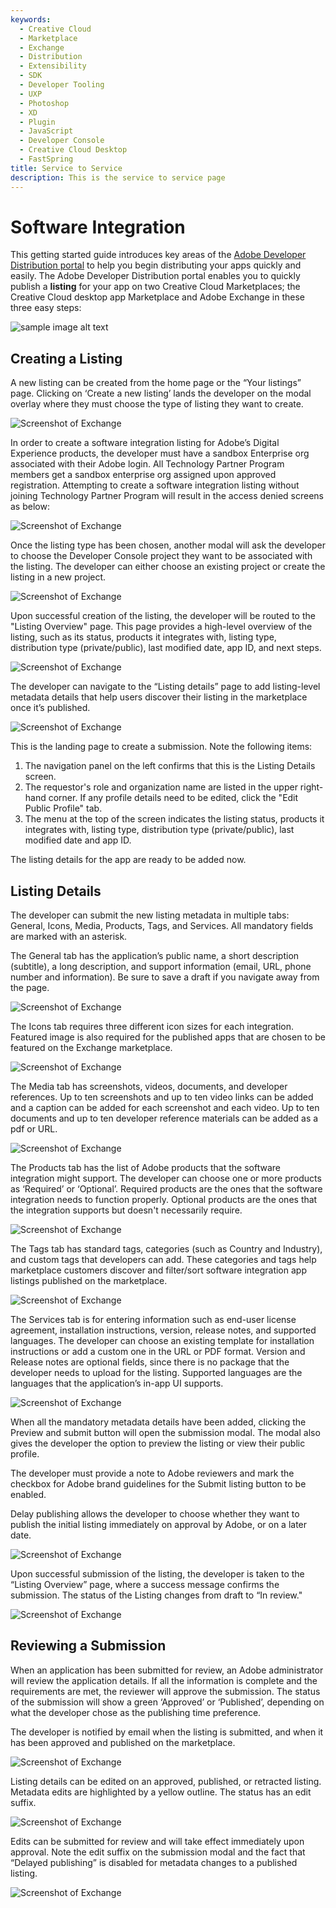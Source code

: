 ```yaml
---
keywords:
  - Creative Cloud
  - Marketplace
  - Exchange
  - Distribution
  - Extensibility
  - SDK
  - Developer Tooling
  - UXP
  - Photoshop
  - XD
  - Plugin
  - JavaScript
  - Developer Console
  - Creative Cloud Desktop
  - FastSpring
title: Service to Service
description: This is the service to service page
---
```


# Software Integration

This getting started guide introduces key areas of the [Adobe Developer Distribution portal](/distribute/home) to help you begin distributing your apps quickly and easily. The Adobe Developer Distribution portal enables you to quickly publish a **listing** for your app on two Creative Cloud Marketplaces; the Creative Cloud desktop app Marketplace and Adobe Exchange in these three easy steps:

![sample image alt text](../../images/Your_Listings_card_view.png)

## Creating a Listing

A new listing can be created from the home page or the “Your listings” page. Clicking on ‘Create a new listing’ lands the developer on the modal overlay where they must choose the type of listing they want to create.

![Screenshot of Exchange](../../images/DX-Submission_1.png)

In order to create a software integration listing for Adobe’s Digital Experience products, the developer must have a sandbox Enterprise org associated with their Adobe login. All Technology Partner Program members get a sandbox enterprise org assigned upon approved registration. Attempting to create a software integration listing without joining Technology Partner Program will result in the access denied screens as below:

![Screenshot of Exchange](../../images/DX-Submission_2.png)

Once the listing type has been chosen, another modal will ask the developer to choose the Developer Console project they want to be associated with the listing. The developer can either choose an existing project or create the listing in a new project.

![Screenshot of Exchange](../../images/DX-Submission_3.png)

Upon successful creation of the listing, the developer will be routed to the "Listing Overview" page. This page provides a high-level overview of the listing, such as its status, products it integrates with, listing type, distribution type (private/public), last modified date, app ID, and next steps.

![Screenshot of Exchange](../../images/DX-Submission_4.png)

The developer can navigate to the “Listing details” page to add listing-level metadata details that help users discover their listing in the marketplace once it’s published.

![Screenshot of Exchange](../../images/DX-Submission_5.png)

This is the landing page to create a submission. Note the following items:

1.	The navigation panel on the left confirms that this is the Listing Details screen.
2.	The requestor's role and organization name are listed in the upper right-hand corner. If any profile details need to be edited, click the "Edit Public Profile" tab.
3.	The menu at the top of the screen indicates the listing status, products it integrates with, listing type, distribution type (private/public), last modified date and app ID.

The listing details for the app are ready to be added now.

## Listing Details

The developer can submit the new listing metadata in multiple tabs: General, Icons, Media, Products, Tags, and Services. All mandatory fields are marked with an asterisk.

The General tab has the application’s public name, a short description (subtitle), a long description, and support information (email, URL, phone number and information). Be sure to save a draft if you navigate away from the page.

![Screenshot of Exchange](../../images/DX-Submission_6.png)

The Icons tab requires three different icon sizes for each integration. Featured image is also required for the published apps that are chosen to be featured on the Exchange marketplace.

![Screenshot of Exchange](../../images/DX-Submission_7.png)

The Media tab has screenshots, videos, documents, and developer references. Up to ten screenshots and up to ten video links can be added and a caption can be added for each screenshot and each video. Up to ten documents and up to ten developer reference materials can be added as a pdf or URL.

![Screenshot of Exchange](../../images/DX-Submission_8.png)

The Products tab has the list of Adobe products that the software integration might support. The developer can choose one or more products as ‘Required’ or ‘Optional’. Required products are the ones that the software integration needs to function properly. Optional products are the ones that the integration supports but doesn't necessarily require.

![Screenshot of Exchange](../../images/DX-Submission_9.png)

The Tags tab has standard tags, categories (such as Country and Industry), and custom tags that developers can add. These categories and tags help marketplace customers discover and filter/sort software integration app listings published on the marketplace.

![Screenshot of Exchange](../../images/DX-Submission_10.png)

The Services tab is for entering information such as end-user license agreement, installation instructions, version, release notes, and supported languages. The developer can choose an existing template for installation instructions or add a custom one in the URL or PDF format. Version and Release notes are optional fields, since there is no package that the developer needs to upload for the listing. Supported languages are the languages that the application’s in-app UI supports.

![Screenshot of Exchange](../../images/DX-Submission_11.png)
  
When all the mandatory metadata details have been added, clicking the Preview and submit button will open the submission modal. The modal also gives the developer the option to preview the listing or view their public profile.

The developer must provide a note to Adobe reviewers and mark the checkbox for Adobe brand guidelines for the Submit listing button to be enabled.

Delay publishing allows the developer to choose whether they want to publish the initial listing immediately on approval by Adobe, or on a later date.

![Screenshot of Exchange](../../images/DX-Submission_12.png)
  
Upon successful submission of the listing, the developer is taken to the “Listing Overview” page, where a success message confirms the submission. The status of the Listing changes from draft to “In review."

![Screenshot of Exchange](../../images/DX-Submission_13.png)

## Reviewing a Submission

When an application has been submitted for review, an Adobe administrator will review the application details. If all the information is complete and the requirements are met, the reviewer will approve the submission. The status of the submission will show a green ‘Approved’ or ‘Published’, depending on what the developer chose as the publishing time preference.

The developer is notified by email when the listing is submitted, and when it has been approved and published on the marketplace.

![Screenshot of Exchange](../../images/DX-Submission_14.png)

Listing details can be edited on an approved, published, or retracted listing. Metadata edits are highlighted by a yellow outline. The status has an edit suffix.

![Screenshot of Exchange](../../images/DX-Submission_15.png)

Edits can be submitted for review and will take effect immediately upon approval. Note the edit suffix on the submission modal and the fact that “Delayed publishing” is disabled for metadata changes to a published listing.

![Screenshot of Exchange](../../images/DX-Submission_12.png)
